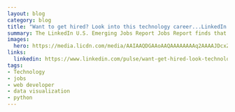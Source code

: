 ```yaml
---
layout: blog
category: blog
title: "Want to get hired? Look into this technology career...LinkedIn Jobs Report finds"
summary: The LinkedIn U.S. Emerging Jobs Report Jobs Report finds that job growth in the next decade outstrips growth in the previous decade creating 11.5 million jobs, estimating that 65% of children entering primary school will hold jobs that don't yet exist.
images:
  hero: https://media.licdn.com/media/AAIAAQDGAAoAAQAAAAAAAAq2AAAAJDcxZjQ0ODg3LTUwNmYtNDZiNy1hNGNiLTdhMjI5YTEwZjI1NQ.png
links:
  linkedin: https://www.linkedin.com/pulse/want-get-hired-look-technology-careerlinkedin-jobs-finds-villalobos/
tags:
- Technology
- jobs
- web developer
- data visualization
- python
---
```

